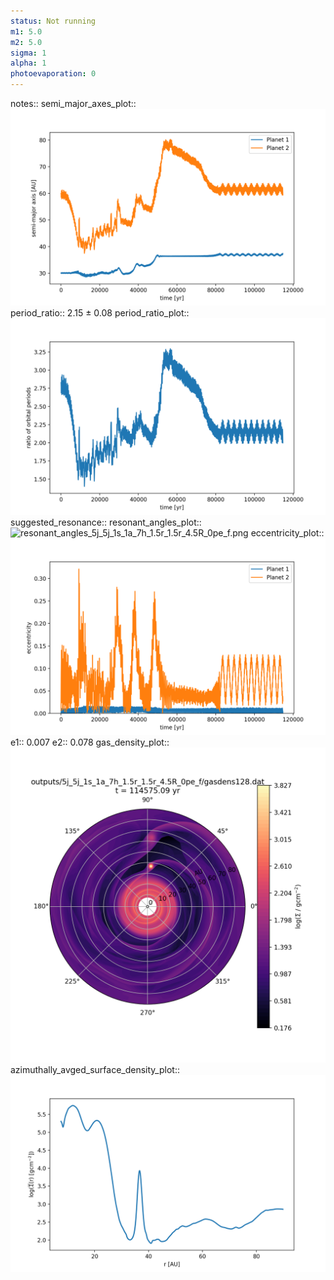 ```yaml
---
status: Not running
m1: 5.0
m2: 5.0
sigma: 1
alpha: 1
photoevaporation: 0
---
```


notes::
semi_major_axes_plot:: ![semi_major_axes_5j_5j_1s_1a_7h_1.5r_1.5r_4.5R_0pe_f.png](plots/semi_major_axes/semi_major_axes_5j_5j_1s_1a_7h_1.5r_1.5r_4.5R_0pe_f.png)
period_ratio:: 2.15 ± 0.08
period_ratio_plot:: ![period_ratio_5j_5j_1s_1a_7h_1.5r_1.5r_4.5R_0pe_f.png](plots/period_ratio/period_ratio_5j_5j_1s_1a_7h_1.5r_1.5r_4.5R_0pe_f.png)
suggested_resonance:: 
resonant_angles_plot:: ![resonant_angles_5j_5j_1s_1a_7h_1.5r_1.5r_4.5R_0pe_f.png](plots/resonant_angles/resonant_angles_5j_5j_1s_1a_7h_1.5r_1.5r_4.5R_0pe_f.png)
eccentricity_plot:: ![eccentricity_5j_5j_1s_1a_7h_1.5r_1.5r_4.5R_0pe_f.png](plots/eccentricity/eccentricity_5j_5j_1s_1a_7h_1.5r_1.5r_4.5R_0pe_f.png)
e1:: 0.007
e2:: 0.078
gas_density_plot:: ![gas_density_5j_5j_1s_1a_7h_1.5r_1.5r_4.5R_0pe_f.png](plots/gas_density/gas_density_5j_5j_1s_1a_7h_1.5r_1.5r_4.5R_0pe_f.png)
azimuthally_avged_surface_density_plot:: ![azimuthally_avged_surface_density_5j_5j_1s_1a_7h_1.5r_1.5r_4.5R_0pe_f.png](plots/azimuthally_avged_surface_density/azimuthally_avged_surface_density_5j_5j_1s_1a_7h_1.5r_1.5r_4.5R_0pe_f.png)
